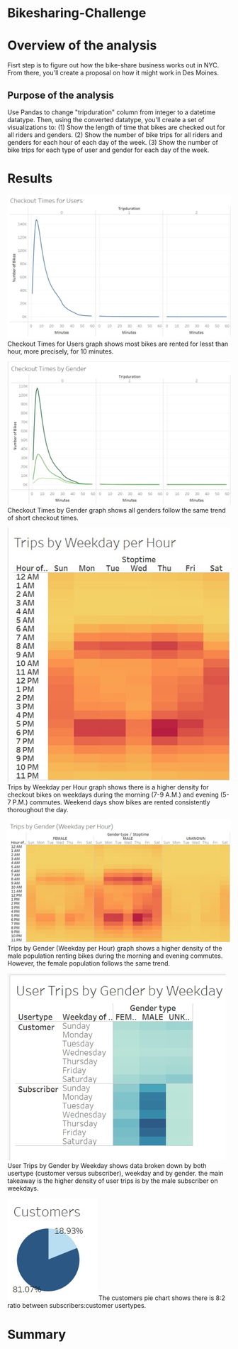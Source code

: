 # Bikesharing-Challenge
# Overview of the analysis
Fisrt step is to figure out how the bike-share business works out in NYC. From there, you'll create a proposal on how it might work in Des Moines.
## Purpose of the analysis
Use Pandas to change "tripduration" column from integer to a datetime datatype. Then, using the converted datatype, you'll create a set of visualizations to:
(1) Show the length of time that bikes are checked out for all riders and genders.
(2) Show the number of bike trips for all riders and genders for each hour of each day of the week.
(3) Show the number of bike trips for each type of user and gender for each day of the week.
# Results
![Checkout Times for Users](https://github.com/arelysrsd87/Bikesharing-Challenge/blob/main/Images/checkout%20times%20for%20users.jpg)
Checkout Times for Users graph shows most bikes are rented for lesst than hour, more precisely, for 10 minutes.

![Checkout Times by Gender](https://github.com/arelysrsd87/Bikesharing-Challenge/blob/main/Images/checkout%20times%20by%20gender.jpg)
Checkout Times by Gender graph shows all genders follow the same trend of short checkout times.

![Trips by Weekday per Hour](https://github.com/arelysrsd87/Bikesharing-Challenge/blob/main/Images/trips%20by%20weekday%20per%20hour.jpg)   
Trips by Weekday per Hour graph shows there is a higher density for checkout bikes on weekdays during the morning (7-9 A.M.) and evening (5-7 P.M.) commutes. Weekend days show bikes are rented consistently thoroughout the day.

![Trips by Gender](https://github.com/arelysrsd87/Bikesharing-Challenge/blob/main/Images/trips%20by%20gender%20weekday%20per%20hour.jpg)
Trips by Gender (Weekday per Hour) graph shows a higher density of the male population renting bikes during the morning and evening commutes. However, the female population follows the same trend.

![User Trips by Gender by Weekday](https://github.com/arelysrsd87/Bikesharing-Challenge/blob/main/Images/user%20trips%20by%20gender%20by%20weekday.jpg)
User Trips by Gender by Weekday shows data broken down by both usertype (customer versus subscriber), weekday and by gender. the main takeaway is the higher density of user trips is by the male subscriber on weekdays.

![Customers](https://github.com/arelysrsd87/Bikesharing-Challenge/blob/main/Images/customers.jpg)
The customers pie chart shows there is 8:2 ratio between subscribers:customer usertypes.

# Summary